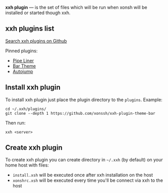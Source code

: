 **xxh plugin** — is the set of files which will be run when xonsh will be installed or started though xxh.

## xxh plugins list

[Search xxh plugins on Github](https://github.com/search?q=xxh-plugin)

Pinned plugins:

* [Pipe Liner](https://github.com/xonssh/xxh-plugin-pipe-liner)
* [Bar Theme](https://github.com/xonssh/xxh-plugin-theme-bar)
* [Autojump](https://github.com/xonssh/xxh-plugin-autojump)

## Install xxh plugin

To install xxh plugin just place the plugin directory to the `plugins`. Example:
```
cd ~/.xxh/plugins/
git clone --depth 1 https://github.com/xonssh/xxh-plugin-theme-bar
```
Then run:
```
xxh <server>
```

## Create xxh plugin

To create xxh plugin you can create directory in `~/.xxh` (by default) on your home host with files:
* `install.xsh` will be executed once after xxh installation on the host
* `xonshrc.xsh` will be executed every time you'll be connect via xxh to the host
